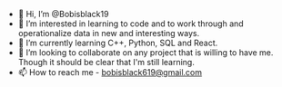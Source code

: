 - 👋 Hi, I’m @Bobisblack19
- 👀 I’m interested in learning to code and to work through and operationalize data in new and interesting ways.
- 🌱 I’m currently learning C++, Python, SQL and React.
- 💞️ I’m looking to collaborate on any project that is willing to have me. Though it should be clear that I'm still learning.
- 📫 How to reach me - bobisblack619@gmail.com

<!---
Bobisblack19/Bobisblack19 is a ✨ special ✨ repository because its `README.md` (this file) appears on your GitHub profile.
You can click the Preview link to take a look at your changes.
--->
